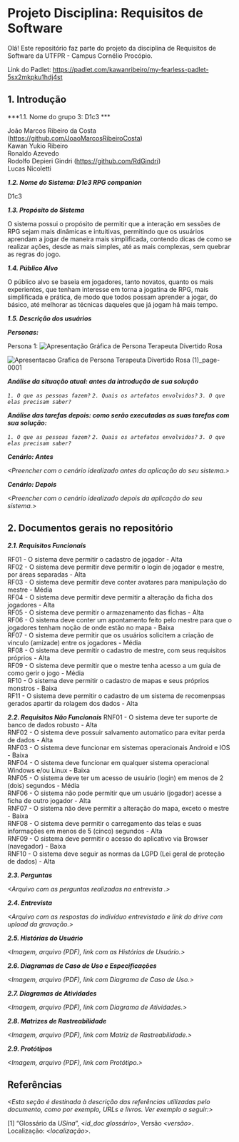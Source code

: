 
# Projeto Disciplina: Requisitos de Software

Olá! Este repositório faz parte do projeto da disciplina de Requisitos de Software da UTFPR - Campus Cornélio Procópio. 

Link do Padlet: https://padlet.com/kawanribeiro/my-fearless-padlet-5sx2mkpku1hdj4st

## 1. Introdução

***1.1. Nome do grupo 3: D1c3 ***

João Marcos Ribeiro da Costa (https://github.com/JoaoMarcosRibeiroCosta)<br/>
Kawan Yukio Ribeiro<br/>
Ronaldo Azevedo<br/>
Rodolfo Depieri Gindri (https://github.com/RdGindri)<br/>
Lucas Nicoletti<br/>

***1.2.  Nome do Sistema: D1c3 RPG companion***

D1c3

***1.3.  Propósito do Sistema***

  O sistema possui o propósito de permitir que a interação em sessões de RPG sejam mais dinâmicas e intuitivas, permitindo que os usuários aprendam a jogar de maneira mais simplificada, contendo dicas de como se realizar ações, desde as mais simples,
até as mais complexas, sem quebrar as regras do jogo.

***1.4.  Público Alvo***

  O público alvo se baseia em jogadores, tanto novatos, quanto os mais experientes, que tenham interesse em torna a jogatina de RPG, mais simplificada e prática, de modo que todos possam aprender a jogar, do básico, até melhorar as técnicas daqueles
que já jogam há mais tempo.

***1.5. Descrição dos usuários***



***Personas:***

Persona 1:
![Apresentação Gráfica de Persona Terapeuta Divertido Rosa](https://github.com/user-attachments/assets/7529d601-9aed-4d3e-ac20-6dcb92795c02)


![Apresentacao Grafica de Persona Terapeuta Divertido Rosa (1)_page-0001](https://github.com/user-attachments/assets/bcc7c7d6-a74b-427e-bdda-805cd753bec0)


***Análise da situação atual: antes da introdução de sua solução***

*`1. O que as pessoas fazem?`*
*`2. Quais os artefatos envolvidos?`*
*`3. O que elas precisam saber?`*

***Análise das tarefas depois: como serão executadas as suas tarefas com sua solução:***

*`1. O que as pessoas fazem?`*
*`2. Quais os artefatos envolvidos?`*
*`3. O que elas precisam saber?`*

***Cenário: Antes***

*<Preencher com o cenário idealizado antes da aplicação do seu sistema.>*

***Cenário: Depois***

*<Preencher com o cenário idealizado depois da aplicação do seu sistema.>*

## 2. Documentos gerais no repositório

***2.1. Requisitos Funcionais***

RF01 - O sistema deve permitir o cadastro de jogador - Alta <br/>
RF02 - O sistema deve permitir deve permitir o login de jogador e mestre, por áreas separadas - Alta<br/>
RF03 - O sistema deve permitir deve conter avatares para manipulação do mestre - Média <br/>
RF04 - O sistema deve permitir deve permitir a alteração da ficha dos jogadores - Alta<br/>
RF05 - O sistema deve permitir o armazenamento das fichas - Alta<br/>
RF06 - O sistema deve conter um apontamento feito pelo mestre para que o jogadores tenham noção de onde estão no mapa - Baixa<br/>
RF07 - O sistema deve permitir que os usuários solicitem a criação de vinculo (amizade) entre os jogadores - Média<br/>
RF08 - O sistema deve permitir o cadastro de mestre, com seus requisitos próprios - Alta<br/>
RF09 - O sistema deve permitir que  o mestre tenha acesso a um guia de como gerir o jogo - Média<br/>
RF10 - O sistema deve permitir o cadastro de mapas e seus próprios monstros - Baixa<br/>
RF11 - O sistema deve permitir o cadastro de um sistema de recomenpsas gerados apartir da rolagem dos dados - Alta<br/>

***2.2. Requisitos Não Funcionais***
RNF01 - O sistema deve ter suporte de banco de dados robusto - Alta<br/>
RNF02 - O sistema deve possuir salvamento automatico para evitar perda de dados - Alta<br/>
RNF03 - O sistema deve funcionar em sistemas operacionais Android e IOS - Baixa<br/>
RNF04 - O sistema deve funcionar em qualquer sistema operacional Windows e/ou Linux - Baixa<br/>
RNF05 - O sistema deve ter um acesso de usuário (login) em menos de 2 (dois) segundos - Média<br/>
RNF06 - O sistema não pode permitir que um usuário (jogador) acesse a ficha de outro jogador - Alta<br/>
RNF07 - O sistema não deve permitir a alteração do mapa, exceto o mestre - Baixa<br/>
RNF08 - O sistema deve permitir o carregamento das telas e suas informações em menos de 5 (cinco) segundos - Alta<br/>
RNF09 - O sistema deve permitir o acesso do aplicativo via Browser (navegador) - Baixa<br/>
RNF10 - O sistema deve seguir as normas da LGPD (Lei geral de proteção de dados) - Alta<br/>

***2.3. Perguntas***

*<Arquivo com as perguntas realizadas na entrevista .>*

***2.4. Entrevista***

*<Arquivo com as respostas do indivíduo entrevistado e link do drive com upload da gravação.>*

***2.5. Histórias do Usuário***

*<Imagem, arquivo (PDF), link com as Histórias de Usuário.>*

***2.6. Diagramas de Caso de Uso e Especificações***

*<Imagem, arquivo (PDF), link com Diagrama de Caso de Uso.>*

***2.7. Diagramas de Atividades***

*<Imagem, arquivo (PDF), link com Diagrama de Atividades.>*

***2.8. Matrizes de Rastreabilidade***

*<Imagem, arquivo (PDF), link com Matriz de Rastreabilidade.>*

***2.9. Protótipos***

*<Imagem, arquivo (PDF), link com Protótipo.>*

## Referências

*<Esta seção é destinada à descrição das referências utilizadas pelo documento, como por exemplo, URLs e livros. Ver exemplo a seguir:>*

[1] “Glossário da _USina_”, <_id_doc glossário_>, Versão <_versão_>. Localização: <_localização_>.
